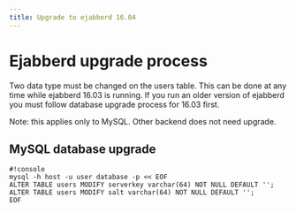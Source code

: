 ```yaml
---
title: Upgrade to ejabberd 16.04
---
```


# Ejabberd upgrade process

Two data type must be changed on the users table. This can be done at any
time while ejabberd 16.03 is running. If you run an older version of ejabberd
you must follow database upgrade process for 16.03 first.

Note: this applies only to MySQL. Other backend does not need upgrade.

## MySQL database upgrade

	#!console
	mysql -h host -u user database -p << EOF
	ALTER TABLE users MODIFY serverkey varchar(64) NOT NULL DEFAULT '';
	ALTER TABLE users MODIFY salt varchar(64) NOT NULL DEFAULT '';
	EOF
